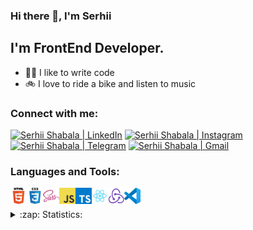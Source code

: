 ### Hi there 👋, I'm Serhii

## I'm FrontEnd Developer.

- 🧑‍💻 I like to write code
- 🚲 I love to ride a bike and listen to music

### Connect with me:

[<img aligh="left" alt="Serhii Shabala | LinkedIn" width="24px" src="https://cdn.jsdelivr.net/npm/simple-icons@v6/icons/linkedin.svg" />](https://www.linkedin.com/in/13redfox/)
[<img aligh="left" alt="Serhii Shabala | Instagram" width="24px" src="https://cdn.jsdelivr.net/npm/simple-icons@v6/icons/instagram.svg" />](https://www.instagram.com/gtcunningfox/)
[<img aligh="left" alt="Serhii Shabala | Telegram" width="24px" src="https://cdn.jsdelivr.net/npm/simple-icons@v6/icons/telegram.svg" />](https://t.me/gtCunningFox)
[<img aligh="left" alt="Serhii Shabala | Gmail" width="24px" src="https://cdn.jsdelivr.net/npm/simple-icons@v6/icons/gmail.svg" />](sergei181989@gmail.com)

### Languages and Tools:

<img align="left" alt="HTML5" width="26px" src="https://raw.githubusercontent.com/github/explore/80688e429a7d4ef2fca1e82350fe8e3517d3494d/topics/html/html.png" />

<img align="left" alt="CSS3" width="26px" src="https://raw.githubusercontent.com/github/explore/80688e429a7d4ef2fca1e82350fe8e3517d3494d/topics/css/css.png" />

<img align="left" alt="SASS" width="26px" src="https://raw.githubusercontent.com/github/explore/80688e429a7d4ef2fca1e82350fe8e3517d3494d/topics/sass/sass.png" />

<img align="left" alt="JavaScript" width="26px" src="https://raw.githubusercontent.com/github/explore/80688e429a7d4ef2fca1e82350fe8e3517d3494d/topics/javascript/javascript.png" />

<img align="left" alt="TypeScript" width="26px" src="https://raw.githubusercontent.com/github/explore/80688e429a7d4ef2fca1e82350fe8e3517d3494d/topics/typescript/typescript.png" />

<img align="left" alt="React" width="26px" src="https://raw.githubusercontent.com/github/explore/80688e429a7d4ef2fca1e82350fe8e3517d3494d/topics/react/react.png" />

<img align="left" alt="Redux" width="26px" src="https://raw.githubusercontent.com/github/explore/80688e429a7d4ef2fca1e82350fe8e3517d3494d/topics/redux/redux.png" />

<img align="left" alt="VS Code" width="26px" src="https://raw.githubusercontent.com/github/explore/80688e429a7d4ef2fca1e82350fe8e3517d3494d/topics/visual-studio-code/visual-studio-code.png" />

<br />
<br />

<details>
  <summary>:zap: Statistics:</summary>
  
   <img align="left" alt="codeSTACKr's GitHub Stats" src="https://github-readme-stats.vercel.app/api/top-langs/?username=13redfox&langs_count=8&layout=compact" />
    <br />
    <img align="left" alt="codeSTACKr's GitHub Stats" src="https://github-readme-stats.vercel.app/api?username=13redfox&show_icons=true" />
</details>


<!--
**13RedFox/13RedFox** is a ✨ _special_ ✨ repository because its `README.md` (this file) appears on your GitHub profile.

Here are some ideas to get you started:

- 🔭 I’m currently working on ...
- 🌱 I’m currently learning ...
- 👯 I’m looking to collaborate on ...
- 🤔 I’m looking for help with ...
- 💬 Ask me about ...
- 📫 How to reach me: ...
- 😄 Pronouns: ...
- ⚡ Fun fact: ...
  -->
